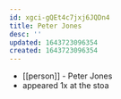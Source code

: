 ```yaml
---
id: xgci-gQEt4c7jxj6JQDn4
title: Peter Jones
desc: ''
updated: 1643723096354
created: 1643723096354
---
```



- [[person]] - Peter Jones
- appeared 1x at the stoa
